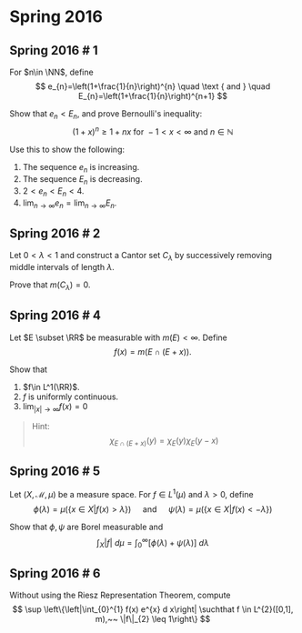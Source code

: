 # Spring 2016

## Spring 2016 # 1
For $n\in \NN$, define
$$
e_{n}=\left(1+\frac{1}{n}\right)^{n} 
\quad \text { and } \quad 
E_{n}=\left(1+\frac{1}{n}\right)^{n+1}
$$

Show that $e_n < E_n$, and prove Bernoulli's inequality:
$$
(1+x)^{n} \geq 1+n x \text { for }-1<x<\infty \text { and } n \in \mathbb{N}
$$

Use this to show the following:

1. The sequence $e_n$ is increasing.
2. The sequence $E_n$ is decreasing.
3. $2 < e_n < E_n < 4$.
4. $\lim _{n \rightarrow \infty} e_{n}=\lim _{n \rightarrow \infty} E_{n}$.

## Spring 2016 # 2
Let $0 < \lambda < 1$ and construct a Cantor set $C_\lambda$ by successively removing middle intervals of length $\lambda$.

Prove that $m(C_\lambda) = 0$.

## Spring 2016 # 4
Let $E \subset \RR$ be measurable with $m(E) < \infty$. 
Define
$$
f(x)=m(E \cap(E+x)).
$$

Show that

1. $f\in L^1(\RR)$.
2. $f$ is uniformly continuous.
3. $\lim _{|x| \rightarrow \infty} f(x)=0$

> Hint: 
$$
\chi_{E \cap(E+x)}(y)=\chi_{E}(y) \chi_{E}(y-x)
$$

## Spring 2016 # 5
Let $(X, \mathcal M, \mu)$ be a measure space. For $f\in L^1(\mu)$ and $\lambda > 0$, define
$$
\phi(\lambda)=\mu(\{x \in X | f(x)>\lambda\}) 
\quad \text { and } \quad 
\psi(\lambda)=\mu(\{x \in X | f(x)<-\lambda\})
$$

Show that $\phi, \psi$ are Borel measurable and
$$
\int_{X}|f| ~d \mu=\int_{0}^{\infty}[\phi(\lambda)+\psi(\lambda)] ~d \lambda
$$

## Spring 2016 # 6
Without using the Riesz Representation Theorem, compute
$$
\sup \left\{\left|\int_{0}^{1} f(x) e^{x} d x\right| \suchthat f \in L^{2}([0,1], m),~~ \|f\|_{2} \leq 1\right\}
$$
